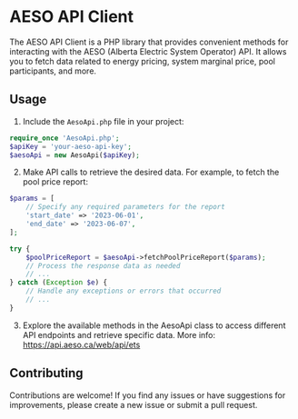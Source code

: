 # AESO API Client

The AESO API Client is a PHP library that provides convenient methods for interacting with the AESO (Alberta Electric System Operator) API. It allows you to fetch data related to energy pricing, system marginal price, pool participants, and more.

## Usage

1. Include the `AesoApi.php` file in your project:
```php
require_once 'AesoApi.php';
$apiKey = 'your-aeso-api-key';
$aesoApi = new AesoApi($apiKey);
```

2. Make API calls to retrieve the desired data. For example, to fetch the pool price report:
```php
$params = [
    // Specify any required parameters for the report
    'start_date' => '2023-06-01',
    'end_date' => '2023-06-07',
];

try {
    $poolPriceReport = $aesoApi->fetchPoolPriceReport($params);
    // Process the response data as needed
    // ...
} catch (Exception $e) {
    // Handle any exceptions or errors that occurred
    // ...
}
```

3. Explore the available methods in the AesoApi class to access different API endpoints and retrieve specific data. 
More info: https://api.aeso.ca/web/api/ets

## Contributing
Contributions are welcome! If you find any issues or have suggestions for improvements, please create a new issue or submit a pull request.